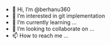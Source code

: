 - 👋 Hi, I’m @berhanu360
- 👀 I’m interested in git implementation
- 🌱 I’m currently learning ...
- 💞️ I’m looking to collaborate on ...
- 📫 How to reach me ...

<!---
berhanu360/berhanu360 is a ✨ special ✨ repository because its `README.md` (this file) appears on your GitHub profile.
You can click the Preview link to take a look at your changes.
--->
